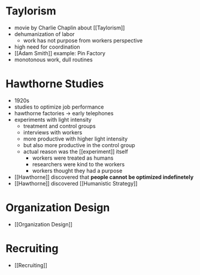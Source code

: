 # Taylorism
- movie by Charlie Chaplin about [[Taylorism]]
- dehumanization of labor
	- work has not purpose from workers perspective
- high need for coordination
- [[Adam Smith]] example: Pin Factory
- monotonous work, dull routines
# Hawthorne Studies
- 1920s
- studies to optimize job performance
- hawthorne factories -> early telephones
- experiments with light intensity
	- treatment and control groups
	- interviews with workers
	- more productive with higher light intensity
	- but also more productive in the control group
	- actual reason was the [[experiment]] itself
		- workers were treated as humans
		- researchers were kind to the workers
		- workers thought they had a purpose
- [[Hawthorne]] discovered that **people cannot be optimized indefinetely** 
- [[Hawthorne]] discovered [[Humanistic Strategy]] 
# Organization Design
- [[Organization Design]]
# Recruiting
- [[Recruiting]]
